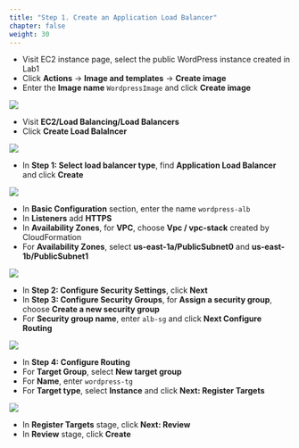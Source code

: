 ```yaml
---
title: "Step 1. Create an Application Load Balancer"
chapter: false
weight: 30
---
```


* Visit EC2 instance page, select the public WordPress instance created in Lab1
* Click **Actions** → **Image and templates** → **Create image**
* Enter the **Image name** `WordpressImage` and click **Create image**

![](/images/lab2-1.png)

* Visit **EC2/Load Balancing/Load Balancers**
* Click **Create Load Balalncer**

![](/images/lab2-2.png)

* In **Step 1: Select load balancer type**, find **Application Load Balancer** and click **Create**

![](/images/lab2-3.png)

* In **Basic Configuration** section, enter the name `wordpress-alb`
* In **Listeners**  add **HTTPS**
* In **Availability Zones**, for **VPC**, choose **Vpc / vpc-stack** created by CloudFormation
* For **Availability Zones**, select **us-east-1a/PublicSubnet0** and **us-east-1b/PublicSubnet1**

![](/images/lab2-4.png)

* In **Step 2: Configure Security Settings**, click **Next**
* In **Step 3: Configure Security Groups**, for **Assign a security group**, choose **Create a new security group**
* For **Security group name**, enter `alb-sg` and click **Next Configure Routing**

![](/images/lab2-5.png)

* In **Step 4: Configure Routing**
* For **Target Group**, select **New target group**
* For **Name**, enter `wordpress-tg`
* For **Target type**, select **Instance** and click **Next: Register Targets**

![](/images/lab2-6.png)

* In **Register Targets** stage, click **Next: Review**
* In **Review** stage, click **Create**

